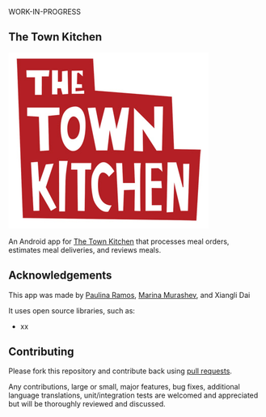 WORK-IN-PROGRESS

## The Town Kitchen

![The Town Kitchen](images/logo.png)

An Android app for [The Town Kitchen](http://thetownkitchen.com) that processes meal orders, estimates meal deliveries, and reviews meals.

## Acknowledgements

This app was made by [Paulina Ramos](https://github.com/paulinar), [Marina Murashev](https://github.com/marinamurashev), and Xiangli Dai

It uses open source libraries, such as:

 * xx

## Contributing

Please fork this repository and contribute back using
[pull requests](https://github.com/paulinar/the-town-kitchen/pulls).

Any contributions, large or small, major features, bug fixes, additional
language translations, unit/integration tests are welcomed and appreciated
but will be thoroughly reviewed and discussed.
